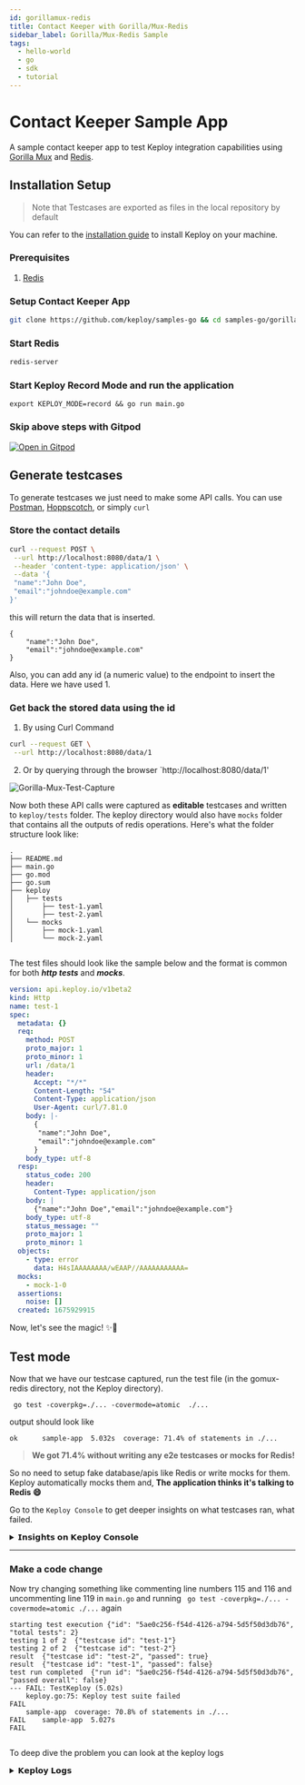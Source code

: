 ```yaml
---
id: gorillamux-redis
title: Contact Keeper with Gorilla/Mux-Redis
sidebar_label: Gorilla/Mux-Redis Sample
tags:
  - hello-world
  - go
  - sdk
  - tutorial
---
```


# Contact Keeper Sample App

A sample contact keeper app to test Keploy integration capabilities using [Gorilla Mux](https://pkg.go.dev/github.com/gorilla/mux) and [Redis](https://redis.io/).

## Installation Setup

> Note that Testcases are exported as files in the local repository by default

You can refer to the [installation guide](https://docs.keploy.io/docs/server/server-installation) to install Keploy on your machine.

### Prerequisites

1. [Redis](https://redis.io/)

### Setup Contact Keeper App

```bash
git clone https://github.com/keploy/samples-go && cd samples-go/gorillamux-redis
```

### Start Redis

```bash
redis-server
```

### Start Keploy Record Mode and run the application

```
export KEPLOY_MODE=record && go run main.go
```

### Skip above steps with Gitpod

[![Open in Gitpod](https://gitpod.io/button/open-in-gitpod.svg)](https://gitpod.io/from-referrer)

## Generate testcases

To generate testcases we just need to make some API calls. You can use [Postman](https://www.postman.com/), [Hoppscotch](https://hoppscotch.io/), or simply `curl`

### Store the contact details

```bash
curl --request POST \
 --url http://localhost:8080/data/1 \
 --header 'content-type: application/json' \
 --data '{
 "name":"John Doe",
 "email":"johndoe@example.com"
}'
```

this will return the data that is inserted.

```
{
    "name":"John Doe",
    "email":"johndoe@example.com"
}
```

Also, you can add any id (a numeric value) to the endpoint to insert the data. Here we have used 1.

### Get back the stored data using the id

1. By using Curl Command

```bash
curl --request GET \
 --url http://localhost:8080/data/1

```

2. Or by querying through the browser `http://localhost:8080/data/1'

![Gorilla-Mux-Test-Capture](/img/GorillaMux-Redis.png)

Now both these API calls were captured as **editable** testcases and written to `keploy/tests` folder. The keploy directory would also have `mocks` folder that contains all the outputs of redis operations. Here's what the folder structure look like:

```
.
├── README.md
├── main.go
├── go.mod
├── go.sum
├── keploy
│   ├── tests
│       ├── test-1.yaml
│       ├── test-2.yaml
│   └── mocks
│       ├── mock-1.yaml
│       └── mock-2.yaml


```

The test files should look like the sample below and the format is common for both **_http tests_** and **_mocks_**.

```yaml
version: api.keploy.io/v1beta2
kind: Http
name: test-1
spec:
  metadata: {}
  req:
    method: POST
    proto_major: 1
    proto_minor: 1
    url: /data/1
    header:
      Accept: "*/*"
      Content-Length: "54"
      Content-Type: application/json
      User-Agent: curl/7.81.0
    body: |-
      {
       "name":"John Doe",
       "email":"johndoe@example.com"
      }
    body_type: utf-8
  resp:
    status_code: 200
    header:
      Content-Type: application/json
    body: |
      {"name":"John Doe","email":"johndoe@example.com"}
    body_type: utf-8
    status_message: ""
    proto_major: 1
    proto_minor: 1
  objects:
    - type: error
      data: H4sIAAAAAAAA/wEAAP//AAAAAAAAAAA=
  mocks:
    - mock-1-0
  assertions:
    noise: []
  created: 1675929915
```

Now, let's see the magic! ✨💫

## Test mode

Now that we have our testcase captured, run the test file (in the gomux-redis directory, not the Keploy directory).

```shell
 go test -coverpkg=./... -covermode=atomic  ./...
```

output should look like

```shell
ok  	sample-app	5.032s	coverage: 71.4% of statements in ./...
```

> **We got 71.4% without writing any e2e testcases or mocks for Redis!**

So no need to setup fake database/apis like Redis or write mocks for them. Keploy automatically mocks them and, **The application thinks it's talking to Redis 😄**

Go to the `Keploy Console` to get deeper insights on what testcases ran, what failed.

<details>
<summary>𝗜𝗻𝘀𝗶𝗴𝗵𝘁𝘀 𝗼𝗻 𝗞𝗲𝗽𝗹𝗼𝘆 𝗖𝗼𝗻𝘀𝗼𝗹𝗲</summary>

```shell
 <=========================================>
  TESTRUN STARTED with id: "635ffdba-1382-48fd-8c81-8e6eebf95f29"
	For App: "my-app"
	Total tests: 2
 <=========================================>

Testrun passed for testcase with id: "test-2"

--------------------------------------------------------------------

Testrun passed for testcase with id: "test-1"

--------------------------------------------------------------------


 <=========================================>
  TESTRUN SUMMARY. For testrun with id: "635ffdba-1382-48fd-8c81-8e6eebf95f29"
	Total tests: 2
	Total test passed: 2
	Total test failed: 0
 <=========================================>


```
</details>

---
### Make a code change

Now try changing something like commenting line numbers 115 and 116 and uncommenting line 119 in `main.go` and running ` go test -coverpkg=./... -covermode=atomic ./...` again

```shell
starting test execution	{"id": "5ae0c256-f54d-4126-a794-5d5f50d3db76", "total tests": 2}
testing 1 of 2	{"testcase id": "test-1"}
testing 2 of 2	{"testcase id": "test-2"}
result	{"testcase id": "test-2", "passed": true}
result	{"testcase id": "test-1", "passed": false}
test run completed	{"run id": "5ae0c256-f54d-4126-a794-5d5f50d3db76", "passed overall": false}
--- FAIL: TestKeploy (5.02s)
    keploy.go:75: Keploy test suite failed
FAIL
	sample-app	coverage: 70.8% of statements in ./...
FAIL	sample-app	5.027s
FAIL


```

To deep dive the problem you can look at the keploy logs

<details>
<summary>𝗞𝗲𝗽𝗹𝗼𝘆 𝗟𝗼𝗴𝘀</summary>

```shell
 <=========================================>
  TESTRUN STARTED with id: "5ae0c256-f54d-4126-a794-5d5f50d3db76"
	For App: "my-app"
	Total tests: 2
 <=========================================>

Testrun passed for testcase with id: "test-2"

--------------------------------------------------------------------

Testrun failed for testcase with id: "test-1"
Test Result:
	Input Http Request: models.HttpReq{
  Method:     "POST",
  ProtoMajor: 1,
  ProtoMinor: 1,
  URL:        "/data/1",
  URLParams:  map[string]string{},
  Header:     http.Header{
    "Accept": []string{
      "*/*",
    },
    "Content-Length": []string{
      "54",
    },
    "Content-Type": []string{
      "application/json",
    },
    "User-Agent": []string{
      "curl/7.81.0",
    },
  },
  Body:   "{\n \"name\":\"John Doe\",\n \"email\":\"johndoe@example.com\"\n}",
  Binary: "",
  Form:   []models.FormData(nil),
}

	Expected Response: models.HttpResp{
  StatusCode: 200,
  Header:     http.Header{
    "Content-Type": []string{
      "application/json",
    },
  },
  Body:          "{\"name\":\"John Doe\",\"email\":\"johndoe@example.com\"}\n",
  StatusMessage: "",
  ProtoMajor:    0,
  ProtoMinor:    0,
  Binary:        "",
}

	Actual Response: models.HttpResp{
  StatusCode:    200,
  Header:        http.Header{},
  Body:          "Record saved",
  StatusMessage: "",
  ProtoMajor:    0,
  ProtoMinor:    0,
  Binary:        "",
}

DIFF:
	 Response Headers: {
		"Content-Type": {
			Expected value: "[application/json]"
			Actual value: "[]"
		}
	}
	Response body: {
{
			Expected value: "{\"name\":\"John Doe\",\"email\":\"johndoe@example.com\"}\n"
			Actual value: "Record saved"
		}
--------------------------------------------------------------------


 <=========================================>
  TESTRUN SUMMARY. For testrun with id: "5ae0c256-f54d-4126-a794-5d5f50d3db76"
	Total tests: 2
	Total test passed: 1
	Total test failed: 1
 <=========================================>

```

This is how the bug will look like in the Keploy Terminal:

![GorillaMux-Redis-test-diff](/img/GorillaMux-Redis-test-diff.png)
![GorillaMux-Redis-test-diff2](/img/GorillaMux-Redis-test-diff2.png)

</details>
